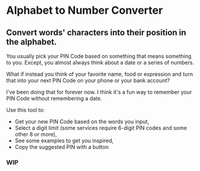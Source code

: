 # Alphabet to Number Converter

## Convert words' characters into their position in the alphabet.

You usually pick your PIN Code based on something that means something to you.
Except, you almost always think about a date or a series of numbers.

What if instead you think of your favorite name, food or expression and turn that into your next PIN Code on your phone or your bank account?

I've been doing that for forever now. I think it's a fun way to remember your PIN Code without remembering a date.

Use this tool to:
- Get your new PIN Code based on the words you input,
- Select a digit limit (some services require 6-digit PIN codes and some other 8 or more),
- See some examples to get you inspired,
- Copy the suggested PIN with a button

### WIP

